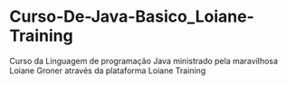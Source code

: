 # Curso-De-Java-Basico_Loiane-Training
 Curso da Linguagem de programação Java ministrado pela maravilhosa Loiane Groner através da plataforma Loiane Training

